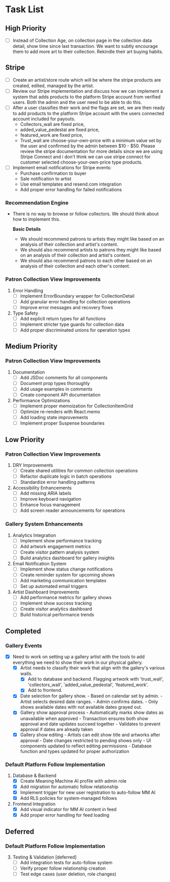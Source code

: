 # Task List

## High Priority

- [ ] Instead of Collection Age, on collection page in the collection data detail, show time since last transaction. We want to subtly encourage them to add more art to their collection. Rekindle their art buying habits.

## Stripe
- [ ] Create an artist/store route which will be where the stripe products are created, edited, managed by the artist. 
- [ ] Review our Stripe implementation and discuss how we can implement a system that adds products to the platform Stripe account from verified users. Both the admin and the user need to be able to do this. 
- [ ] After a user classifies their work and the flags are set, we are then ready to add products to the platform Stripe account with the users connected account included for payouts. 
   -  Collectors_wall are fixed price, 
   -  added_value_pedestal are fixed price, 
   -  featured_work are fixed price,
   -  Trust_wall are choose-your-own-price with a minimum value set by the user and confirmed by the admin between $10 - $50. Please review the stripe documentation for more details since we are using Stripe Connect and i don't think we can use stripe connect for customer selected choose-your-own-price type products.  
- [ ] Implement email notifications for Stripe events:
   - Purchase confirmation to buyer
   - Sale notification to artist
   - Use email templates and resend.com integration
   - Add proper error handling for failed notifications

### Recommendation Engine
- There is no way to browse or follow collectors. We should think about how to implement this.

   **Basic Details**
   - We should recommend patrons to artists they might like based on an analysis of their collection and artist's content.
   - We should also recommend artists to patrons they might like based on an analysis of their collection and artist's content.
   - We should also recommend patrons to each other based on an analysis of their collection and each other's content.

### Patron Collection View Improvements
1. Error Handling
   - [ ] Implement ErrorBoundary wrapper for CollectionDetail
   - [ ] Add granular error handling for collection operations
   - [ ] Improve error messages and recovery flows

2. Type Safety
   - [ ] Add explicit return types for all functions
   - [ ] Implement stricter type guards for collection data
   - [ ] Add proper discriminated unions for operation types

## Medium Priority

### Patron Collection View Improvements
1. Documentation
   - [ ] Add JSDoc comments for all components
   - [ ] Document prop types thoroughly
   - [ ] Add usage examples in comments
   - [ ] Create component API documentation

2. Performance Optimizations
   - [ ] Implement proper memoization for CollectionItemGrid
   - [ ] Optimize re-renders with React.memo
   - [ ] Add loading state improvements
   - [ ] Implement proper Suspense boundaries

## Low Priority

### Patron Collection View Improvements
1. DRY Improvements
   - [ ] Create shared utilities for common collection operations
   - [ ] Refactor duplicate logic in batch operations
   - [ ] Standardize error handling patterns

2. Accessibility Enhancements
   - [ ] Add missing ARIA labels
   - [ ] Improve keyboard navigation
   - [ ] Enhance focus management
   - [ ] Add screen reader announcements for operations

### Gallery System Enhancements
1. Analytics Integration
   - [ ] Implement show performance tracking
   - [ ] Add artwork engagement metrics
   - [ ] Create visitor pattern analysis system
   - [ ] Build analytics dashboard for gallery insights

2. Email Notification System
   - [ ] Implement show status change notifications
   - [ ] Create reminder system for upcoming shows
   - [ ] Add marketing communication templates
   - [ ] Set up automated email triggers

3. Artist Dashboard Improvements
   - [ ] Add performance metrics for gallery shows
   - [ ] Implement show success tracking
   - [ ] Create visitor analytics dashboard
   - [ ] Build historical performance trends

## Completed

### Gallery Events
- [x] Need to work on setting up a gallery artist with the tools to add everything we need to show their work in our physical gallery. 
   - [x] Artist needs to classify their work that align with the gallery's various walls.
      - [x] Add to database and backend. Flagging artwork with 'trust_wall', 'collectors_wall', 'added_value_pedestal', 'featured_work'.
      - [x] Add to frontend.
   - [x] Date selection for gallery show. 
         - Based on calendar set by admin.
         - Artist selects desired date ranges. 
         - Admin confirms dates.
         - Only shows available dates with not available dates grayed out.
   - [x] Gallery show approval process
         - Automatically marks show dates as unavailable when approved
         - Transaction ensures both show approval and date updates succeed together
         - Validates to prevent approval if dates are already taken
   - [x] Gallery show editing
         - Artists can edit show title and artworks after approval
         - Date changes restricted to pending shows only
         - UI components updated to reflect editing permissions
         - Database function and types updated for proper authorization

### Default Platform Follow Implementation
1. Database & Backend
   - [x] Create Meaning Machine AI profile with admin role
   - [x] Add migration for automatic follow relationship
   - [x] Implement trigger for new user registration to auto-follow MM AI
   - [x] Add RLS policies for system-managed follows

2. Frontend Integration
   - [x] Add visual indicator for MM AI content in feed
   - [x] Add proper error handling for feed loading

## Deferred

### Default Platform Follow Implementation

3. Testing & Validation [deferred]
   - [ ] Add integration tests for auto-follow system
   - [ ] Verify proper follow relationship creation
   - [ ] Test edge cases (user deletion, role changes)